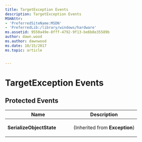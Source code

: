 ```yaml
---
title: TargetException Events
description: TargetException Events
MSHAttr:
- 'PreferredSiteName:MSDN'
- 'PreferredLib:/library/windows/hardware'
ms.assetid: 9550a49e-8fff-4792-9f13-be6b8e35589b
author: dawn.wood
ms.author: dawnwood
ms.date: 10/15/2017
ms.topic: article


---
```


# TargetException Events


## <span id="Protected_Events"></span><span id="protected_events"></span><span id="PROTECTED_EVENTS"></span>Protected Events


<table>
<colgroup>
<col width="50%" />
<col width="50%" />
</colgroup>
<thead>
<tr class="header">
<th>Name</th>
<th>Description</th>
</tr>
</thead>
<tbody>
<tr class="odd">
<td><p><strong>SerializeObjectState</strong></p></td>
<td><p>(Inherited from <strong>Exception</strong>)</p></td>
</tr>
</tbody>
</table>

 

 

 






